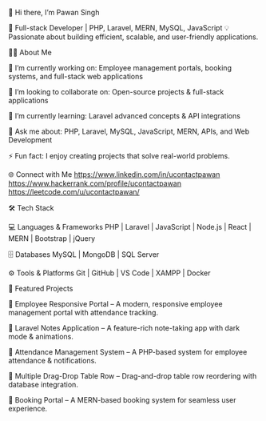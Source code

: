 👋 Hi there, I’m Pawan Singh

🚀 Full-stack Developer | PHP, Laravel, MERN, MySQL, JavaScript
💡 Passionate about building efficient, scalable, and user-friendly applications.

🧑‍💻 About Me

🔭 I’m currently working on: Employee management portals, booking systems, and full-stack web applications

🤝 I’m looking to collaborate on: Open-source projects & full-stack applications

🌱 I’m currently learning: Laravel advanced concepts & API integrations

💬 Ask me about: PHP, Laravel, MySQL, JavaScript, MERN, APIs, and Web Development

⚡ Fun fact: I enjoy creating projects that solve real-world problems.

🌐 Connect with Me
https://www.linkedin.com/in/ucontactpawan
https://www.hackerrank.com/profile/ucontactpawan
https://leetcode.com/u/ucontactpawan/






🛠 Tech Stack

💻 Languages & Frameworks
PHP | Laravel | JavaScript | Node.js | React | MERN | Bootstrap | jQuery

🗄 Databases
MySQL | MongoDB | SQL Server

⚙️ Tools & Platforms
Git | GitHub | VS Code | XAMPP | Docker

📌 Featured Projects

🔹 Employee Responsive Portal
 – A modern, responsive employee management portal with attendance tracking.

🔹 Laravel Notes Application
 – A feature-rich note-taking app with dark mode & animations.

🔹 Attendance Management System
 – A PHP-based system for employee attendance & notifications.

🔹 Multiple Drag-Drop Table Row
 – Drag-and-drop table row reordering with database integration.

🔹 Booking Portal
 – A MERN-based booking system for seamless user experience.
